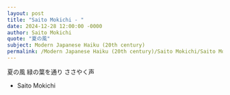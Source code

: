 ```yaml
---
layout: post
title: "Saito Mokichi - "
date: 2024-12-28 12:00:00 -0000
author: Saito Mokichi
quote: "夏の風"
subject: Modern Japanese Haiku (20th century)
permalink: /Modern Japanese Haiku (20th century)/Saito Mokichi/Saito Mokichi - 
---
```


夏の風
緑の葉を通り
ささやく声


- Saito Mokichi
